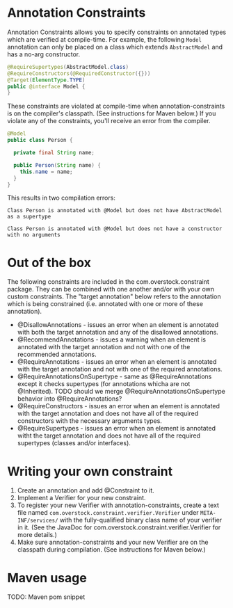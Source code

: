 Annotation Constraints
======================

Annotation Constraints allows you to specify constraints on annotated types which are verified at compile-time. For
example, the following `Model` annotation can only be placed on a class which extends `AbstractModel` and has a no-arg
constructor.

```java
@RequireSupertypes(AbstractModel.class)
@RequireConstructors(@RequiredConstructor({}))
@Target(ElementType.TYPE)
public @interface Model {
}
```

These constraints are violated at compile-time when annotation-constraints is on the compiler's classpath.
(See instructions for Maven below.)
If you violate any of the constraints, you'll receive an error from the compiler.

```java
@Model
public class Person {

  private final String name;

  public Person(String name) {
    this.name = name;
  }
}
```

This results in two compilation errors:
```
Class Person is annotated with @Model but does not have AbstractModel as a supertype

Class Person is annotated with @Model but does not have a constructor with no arguments
```
Out of the box
======================
The following constraints are included in the com.overstock.constraint package. They can be combined with one another
and/or with your own custom constraints. The "target annotation" below refers to the annotation which is being
constrained (i.e. annotated with one or more of these annotation).

* @DisallowAnnotations - issues an error when an element is annotated with both the target annotation and any of the
disallowed annotations.
* @RecommendAnnotations - issues a warning when an element is annotated with the target annotation and not with one of
the recommended annotations.
* @RequireAnnotations - issues an error when an element is annotated with the target annotation and not with one of the
required annotations.
* @RequireAnnotationsOnSupertype - same as @RequireAnnotations except it checks supertypes (for annotations whicha are
not @Inherited). TODO should we merge @RequireAnnotationsOnSupertype behavior into @RequireAnnotations?
* @RequireConstructors - issues an error when an element is annotated with the target annotation and does not have all
of the required constructors with the necessary arguments types.
* @RequireSupertypes - issues an error when an element is annotated witht the target annotation and does not have all of
the required supertypes (classes and/or interfaces).

Writing your own constraint
======================
1. Create an annotation and add @Constraint to it.
1. Implement a Verifier for your new constraint.
1. To register your new Verifier with annotation-constraints, create a text file named
`com.overstock.constraint.verifier.Verifier` under `META-INF/services/` with the fully-qualified binary class name of
your verifier in it. (See the JavaDoc for com.overstock.constraint.verifier.Verifier for more details.)
1. Make sure annotation-constraints and your new Verifier are on the classpath during compilation. (See instructions for
Maven below.)

Maven usage
======================
TODO: Maven pom snippet